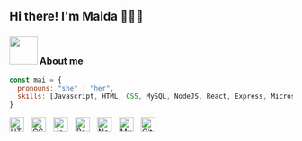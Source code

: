 <h2> Hi there! I'm Maida 👩🏼‍💻</h2> 

### <img src="https://media.giphy.com/media/VgCDAzcKvsR6OM0uWg/giphy.gif" width="50"> About me

```javascript
const mai = {
  pronouns: "she" | "her",
  skills: [Javascript, HTML, CSS, MySQL, NodeJS, React, Express, Microsoft Azure, Figma],
}
```

[<img align="left" alt="HTML5" title="HTML5" width="26px" src="https://cdn.jsdelivr.net/gh/devicons/devicon/icons/html5/html5-original.svg" style="padding-right:10px;" />](https://www.linkedin.com/in/maida-guzman/)
[<img align="left" alt="CSS3" title="CSS" width="26px" src="https://cdn.jsdelivr.net/gh/devicons/devicon/icons/css3/css3-original.svg" style="padding-right:10px;" />](https://www.linkedin.com/in/maida-guzman/)
[<img align="left" alt="JavaScript" title="JavaScript" width="26px" src="https://cdn.jsdelivr.net/gh/devicons/devicon/icons/javascript/javascript-original.svg" style="padding-right:10px;" />](https://www.linkedin.com/in/maida-guzman/)
[<img align="left" alt="React" title="React" width="26px" src="https://cdn.jsdelivr.net/gh/devicons/devicon/icons/react/react-original.svg" style="padding-right:10px;" />](https://www.linkedin.com/in/maida-guzman/)
[<img align="left" alt="Node.js" title="NodeJS" width="26px" src="https://cdn.jsdelivr.net/gh/devicons/devicon/icons/nodejs/nodejs-original.svg" style="padding-right:10px;" />](https://www.linkedin.com/in/maida-guzman/)
[<img align="left" alt="MySQL" title="MySQL" width="26px" src="https://cdn.jsdelivr.net/gh/devicons/devicon/icons/mysql/mysql-original.svg" style="padding-right:10px;" />](https://www.linkedin.com/in/maida-guzman/)
[<img align="left" alt="Git" title="Git" width="26px" src="https://cdn.jsdelivr.net/gh/devicons/devicon/icons/git/git-original.svg" style="padding-right:10px;" />](https://www.linkedin.com/in/maida-guzman/)
<br />
<br />

